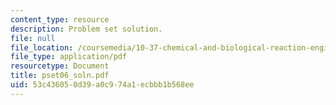```yaml
---
content_type: resource
description: Problem set solution.
file: null
file_location: /coursemedia/10-37-chemical-and-biological-reaction-engineering-spring-2007/53c436050d39a0c974a1ecbbb1b568ee_pset06_soln.pdf
file_type: application/pdf
resourcetype: Document
title: pset06_soln.pdf
uid: 53c43605-0d39-a0c9-74a1-ecbbb1b568ee
---
```

